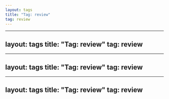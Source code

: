 ```yaml
---
layout: tags
title: "Tag: review"
tag: review
---
```

---
layout: tags
title: "Tag: review"
tag: review
---
---
layout: tags
title: "Tag: review"
tag: review
---
---
layout: tags
title: "Tag: review"
tag: review
---
